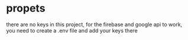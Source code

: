 # propets

there are no keys in this project, for the firebase and google api to work, you need to create a .env file and add your keys there
